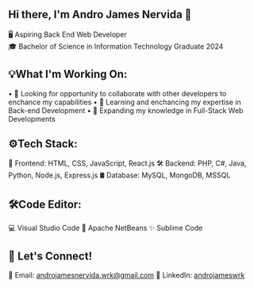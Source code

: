 ## Hi there, I'm Andro James Nervida 👋

🖥️ Aspiring Back End Web Developer <br>
🎓 Bachelor of Science in Information Technology Graduate 2024

## 💡What I'm Working On:
• 🤝 Looking for opportunity to collaborate with other developers to enchance my capabilities
• 📝 Learning and enchancing my expertise in Back-end Development
• 🧠 Expanding my knowledge in Full-Stack Web Developments

## ⚙️Tech Stack:
🎨 Frontend: HTML, CSS, JavaScript, React.js
🛠 Backend: PHP, C#, Java, Python, Node.js, Express.js
🛢️ Database: MySQL, MongoDB, MSSQL

## 🛠️Code Editor:
💻 Visual Studio Code
🧊 Apache NetBeans
✨ Sublime Code

## 📩 Let's Connect!
📧 Email: androjamesnervida.wrk@gmail.com
🔗 LinkedIn: [androjameswrk](https://www.linkedin.com/in/andro-james-nervida-395736316/)

<!--
**androjameswrk/androjameswrk** is a ✨ _special_ ✨ repository because its `README.md` (this file) appears on your GitHub profile.

Here are some ideas to get you started:

- 🔭 I’m currently working on ...
- 🌱 I’m currently learning ...
- 👯 I’m looking to collaborate on ...
- 🤔 I’m looking for help with ...
- 💬 Ask me about ...
- 📫 How to reach me: ...
- 😄 Pronouns: ...
- ⚡ Fun fact: ...
-->
